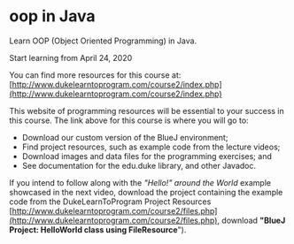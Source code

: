 # oop in Java

Learn OOP (Object Oriented Programming) in Java. 

Start learning from April 24, 2020

You can find more resources for this course at: [http://www.dukelearntoprogram.com/course2/index.php](http://www.dukelearntoprogram.com/course2/index.php)

This website of programming resources will be essential to your success in this course. The link above for this course is where you will go to:

*   Download our custom version of the BlueJ environment;
*   Find project resources, such as example code from the lecture videos;
*   Download images and data files for the programming exercises; and
*   See documentation for the edu.duke library, and other Javadoc.

If you intend to follow along with the *"Hello!" around the World* example showcased in the next video, download the project containing the example code from the DukeLearnToProgram Project Resources [http://www.dukelearntoprogram.com/course2/files.php](http://www.dukelearntoprogram.com/course2/files.php), download **"BlueJ Project: HelloWorld class using FileResource**").
